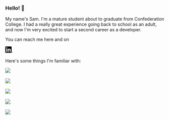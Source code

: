 <!--
A big thank you to the devs over at shields.io for the cool badges! Support them here:
[https://opencollective.com/shields]

Also shout out to [https://simpleicons.org/] for the images.
-->

### Hello! :wave:

My name's Sam. I'm a mature student about to graduate from Confederation College. I had a really great experience going back to school as an adult, and now I'm very excited to start a second career as a developer.

You can reach me here and on

<a href="www.linkedin.com/in/samuel-turcotte"><img src="./assets/linkedin.svg" height="20px" ></a>.

Here's some things I'm familiar with:

<a href=""><img src="https://img.shields.io/static/v1?label=<>&message=<C#.NET>&logoColor=970fdb&style=for-the-badge&logo=C-Sharp&labelColor=333333&color=970fdb"></a>

<a href=""><img src="https://img.shields.io/static/v1?label=<>&message=<JavaScript>&logoColor=f5e02a&style=for-the-badge&logo=javascript&labelColor=333333&color=f5e02a"></a>

<a href=""><img src="https://img.shields.io/static/v1?label=<>&message=<HTML5>&logoColor=ed4321&style=for-the-badge&logo=html5&labelColor=333333&color=ed4321"></a>

<a href=""><img src="https://img.shields.io/static/v1?label=<>&message=<CSS3>&logoColor=0000c4&style=for-the-badge&logo=css3&labelColor=333333&color=0000c4"></a>

<a href=""><img src="https://img.shields.io/static/v1?label=<>&message=<jQuery>&logoColor=149ad9&style=for-the-badge&logo=jquery&labelColor=333333&color=021d61"></a>
